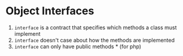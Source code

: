 # Object Interfaces

1. `interface` is a contract that specifies which methods a class must implement
2. `interface` doesn't case about how the methods are implemented
3. `interface` can only have public methods * (for php)

#